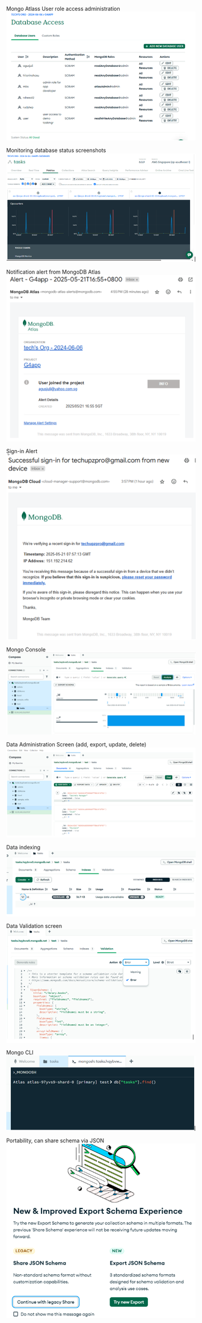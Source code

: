 Mongo Atlass User role access administration
![mongo_userrole](/images/mongo_userrole.png)

Monitoring database status screenshots
![mongo_status](/images/mongo_status.png)

Notification alert from MongoDB Atlas
![mongo_alert](/images/mongo_alert.png)





Sign-in Alert
![mongo_signin](/images/mongo_signin.png)


Mongo Console
![mongo_console](/images/mongo_console.png)

Data Administration Screen (add, export, update, delete)
![mongo_admin](/images/mongo_crud.png)

Data indexing
![mongo_indexing](/images/mongo_indexing.png)

Data Validation screen
![mongo_validate](/images/mongo_validate.png)

Mongo CLI
![mongo_cli](/images/mongo_cli.png)

Portability, can share schema via JSON
![mongo_portability](/images/mongo_portability.png)
